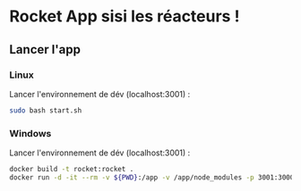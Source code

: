 # Rocket App sisi les réacteurs !

## Lancer l'app

### Linux
Lancer l'environnement de dév (localhost:3001) :
```bash
sudo bash start.sh
```

### Windows
Lancer l'environnement de dév (localhost:3001) :
```bash
docker build -t rocket:rocket .
docker run -d -it --rm -v ${PWD}:/app -v /app/node_modules -p 3001:3000 -e CHOKIDAR_USEPOLLING=true rocket:rocket
```
